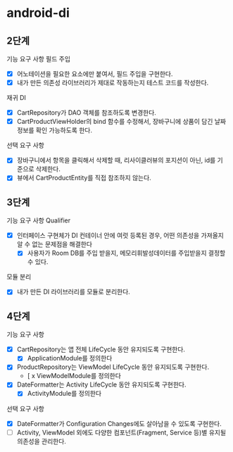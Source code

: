 # android-di

## 2단계

기능 요구 사항
필드 주입

- [x] 어노테이션을 필요한 요소에만 붙여서, 필드 주입을 구현한다.
- [x] 내가 만든 의존성 라이브러리가 제대로 작동하는지 테스트 코드를 작성한다.

재귀 DI

- [x] CartRepository가 DAO 객체를 참조하도록 변경한다.
- [x] CartProductViewHolder의 bind 함수를 수정해서, 장바구니에 상품이 담긴 날짜 정보를 확인 가능하도록 한다.

선택 요구 사항

- [x] 장바구니에서 항목을 클릭해서 삭제할 때, 리사이클러뷰의 포지션이 아닌, id를 기준으로 삭제한다.
- [x] 뷰에서 CartProductEntity를 직접 참조하지 않는다.

## 3단계

기능 요구 사항
Qualifier

- [x] 인터페이스 구현체가 DI 컨테이너 안에 여럿 등록된 경우, 어떤 의존성을 가져올지 알 수 없는 문제점을 해결한다
    - [x] 사용자가 Room DB를 주입 받을지, 메모리휘발성데이터를 주입받을지 결정할 수 있다.

모듈 분리

- [x] 내가 만든 DI 라이브러리를 모듈로 분리한다.

## 4단계

기능 요구 사항
- [x] CartRepository는 앱 전체 LifeCycle 동안 유지되도록 구현한다.
  - [x] ApplicationModule를 정의한다
- [x] ProductRepository는 ViewModel LifeCycle 동안 유지되도록 구현한다.
  - [ x ViewModelModule를 정의한다
- [x] DateFormatter는 Activity LifeCycle 동안 유지되도록 구현한다.
  - [x] ActivityModule를 정의한다

선택 요구 사항
- [x] DateFormatter가 Configuration Changes에도 살아남을 수 있도록 구현한다.
- [ ] Activity, ViewModel 외에도 다양한 컴포넌트(Fragment, Service 등)별 유지될 의존성을 관리한다.
